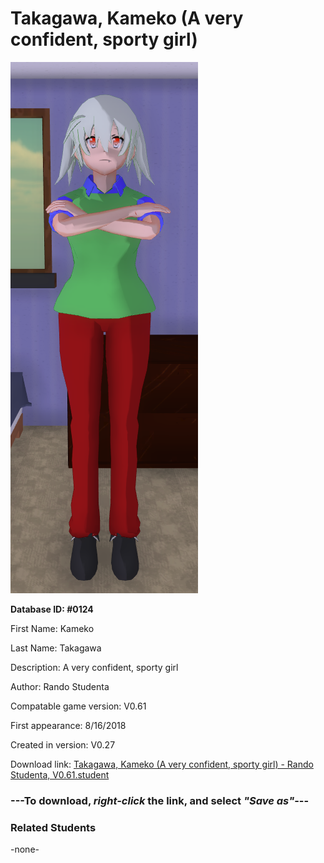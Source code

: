 # Takagawa, Kameko (A very confident, sporty girl)

<img src="../../Files/Images/Takagawa, Kameko (A very confident, sporty girl).png" title="Takagawa, Kameko (A very confident, sporty girl) - Rando Studenta, V0.61">

**Database ID: #0124**

First Name: Kameko

Last Name: Takagawa

Description: A very confident, sporty girl

Author: Rando Studenta

Compatable game version: V0.61

First appearance: 8/16/2018

Created in version: V0.27

Download link: <a href="https://raw.githubusercontent.com/Arbiter1223/Daigaku-Gurashi-Custom-Students/master/Files/Student%20Files/Takagawa%2C%20Kameko%20(A%20very%20confident%2C%20sporty%20girl)%20-%20Rando%20Studenta%2C%20V0.61.student">Takagawa, Kameko (A very confident, sporty girl) - Rando Studenta, V0.61.student</a>

### ---**To download, _right-click_ the link, and select _"Save as"_**---

### Related Students

-none-
